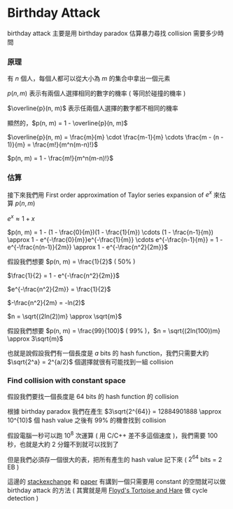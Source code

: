 # Birthday Attack

birthday attack 主要是用 birthday paradox 估算暴力尋找 collision 需要多少時間

### 原理

有 $n$ 個人，每個人都可以從大小為 $m$ 的集合中拿出一個元素

$p(n, m)$ 表示有兩個人選擇相同的數字的機率 ( 等同於碰撞的機率 )

$\overline{p}(n, m)$ 表示任兩個人選擇的數字都不相同的機率

顯然的，$p(n, m) = 1 - \overline{p}(n, m)$

$\overline{p}(n, m) = \frac{m}{m} \cdot \frac{m-1}{m} \cdots \frac{m - (n - 1)}{m} = \frac{m!}{m^n(m-n)!}$

$p(n, m) = 1 -
 \frac{m!}{m^n(m-n)!}$

### 估算

接下來我們用 First order approximation of Taylor series expansion of $e^x$ 來估算 $p(n, m)$

$e^x \approx 1 + x$

$p(n, m) = 1 - (1 - \frac{0}{m})(1 - \frac{1}{m}) \cdots (1 - \frac{n-1}{m}) \approx 1 - e^{-\frac{0}{m}}e^{-\frac{1}{m}} \cdots e^{-\frac{n-1}{m}} = 1 - e^{-\frac{n(n-1)}{2m}} \approx 1 - e^{-\frac{n^2}{2m}}$

假設我們想要 $p(n, m) = \frac{1}{2}$ ( 50% )

$\frac{1}{2} = 1 - e^{-\frac{n^2}{2m}}$

$e^{-\frac{n^2}{2m}} = \frac{1}{2}$

$-\frac{n^2}{2m} = -ln(2)$

$n = \sqrt{(2ln(2))m} \approx \sqrt{m}$

假設我們想要 $p(n, m) = \frac{99}{100}$ ( 99% )，$n = \sqrt{(2ln(100))m} \approx 3\sqrt{m}$

也就是說假設我們有一個長度是 $a$ bits 的 hash function，我們只需要大約 $\sqrt{2^a} = 2^{a/2}$ 個選擇就很有可能找到一組 collision

### Find collision with constant space

假設我們要找一個長度是 64 bits 的 hash function 的 collision

根據 birthday paradox 我們在產生 $3\sqrt{2^{64}} = 12884901888 \approx 10^{10}$ 個 hash value 之後有 99% 的機會找到 collision

假設電腦一秒可以跑 $10^{8}$ 次運算 ( 用 C/C++ 差不多這個速度 )，我們需要 100 秒，也就是大約 2 分鐘不到就可以找到了

但是我們必須存一個很大的表，把所有產生的 hash value 記下來 ( $2^{64}$ bits = 2 EB )

這邊的 [stackexchange](https://crypto.stackexchange.com/questions/3295/how-does-a-birthday-attack-on-a-hashing-algorithm-work) 和 [paper](http://www.cs.umd.edu/~jkatz/imc/hash-erratum.pdf) 有講到一個只需要用 constant 的空間就可以做 birthday attack 的方法 ( 其實就是用 [Floyd's Tortoise and Hare](https://en.wikipedia.org/wiki/Cycle_detection#Floyd's_Tortoise_and_Hare) 做 cycle detection )

